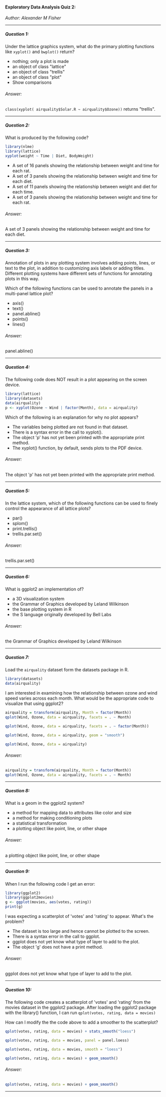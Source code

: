 #### Exploratory Data Analysis Quiz 2:
*Author: Alexander M Fisher*

**********
##### Question 1:

Under the lattice graphics system, what do the primary plotting functions like `xyplot()` and `bwplot()` return?

- nothing; only a plot is made
- an object of class "lattice"
- an object of class "trellis"
- an object of class "plot"
- Show comparisons

###### Answer:

`class(xyplot( airquality$Solar.R ~ airquality$Ozone))` returns "trellis".

**********

##### Question 2:

What is produced by the following code?

```r
library(nlme)
library(lattice)
xyplot(weight ~ Time | Diet, BodyWeight)
```

- A set of 16 panels showing the relationship between weight and time for each rat.
- A set of 3 panels showing the relationship between weight and time for each diet.
- A set of 11 panels showing the relationship between weight and diet for each time.
- A set of 3 panels showing the relationship between weight and time for each rat.

###### Answer:

A set of 3 panels showing the relationship between weight and time for each diet.

**********

##### Question 3:

Annotation of plots in any plotting system involves adding points, lines, or text to the plot, in addition to customizing axis labels or adding titles. Different plotting systems have different sets of functions for annotating plots in this way.

Which of the following functions can be used to annotate the panels in a multi-panel lattice plot?

- axis()
- text()
- panel.abline()
- points()
- lines()

###### Answer:

panel.abline()

**********

##### Question 4:

The following code does NOT result in a plot appearing on the screen device.

```r
library(lattice)
library(datasets)
data(airquality)
p <- xyplot(Ozone ~ Wind | factor(Month), data = airquality)
```

Which of the following is an explanation for why no plot appears?

- The variables being plotted are not found in that dataset.
- There is a syntax error in the call to xyplot().
- The object 'p' has not yet been printed with the appropriate print method.
- The xyplot() function, by default, sends plots to the PDF device.

###### Answer:

The object 'p' has not yet been printed with the appropriate print method.

**********

##### Question 5:

In the lattice system, which of the following functions can be used to finely control the appearance of all lattice plots?

- par()
- splom()
- print.trellis()
- trellis.par.set()

###### Answer:

trellis.par.set()

**********

##### Question 6:

What is ggplot2 an implementation of?

- a 3D visualization system
- the Grammar of Graphics developed by Leland Wilkinson
- the base plotting system in R
- the S language originally developed by Bell Labs

###### Answer:

the Grammar of Graphics developed by Leland Wilkinson

**********

##### Question 7:

Load the `airquality` dataset form the datasets package in R.

```r
library(datasets)
data(airquality)
```
I am interested in examining how the relationship between ozone and wind speed varies across each month. What would be the appropriate code to visualize that using ggplot2?

```r
airquality = transform(airquality, Month = factor(Month))
qplot(Wind, Ozone, data = airquality, facets = . ~ Month) 
```
```r
qplot(Wind, Ozone, data = airquality, facets = . ~ factor(Month)) 
```
```r
qplot(Wind, Ozone, data = airquality, geom = "smooth") 
```
```r
qplot(Wind, Ozone, data = airquality)
```
###### Answer:

```r
airquality = transform(airquality, Month = factor(Month))
qplot(Wind, Ozone, data = airquality, facets = . ~ Month)
```

**********

##### Question 8:

What is a geom in the ggplot2 system?

- a method for mapping data to attributes like color and size
- a method for making conditioning plots
- a statistical transformation
- a plotting object like point, line, or other shape

###### Answer:

a plotting object like point, line, or other shape

**********

##### Question 9:

When I run the following code I get an error:

```r
library(ggplot2)
library(ggplot2movies)
g <- ggplot(movies, aes(votes, rating))
print(g)
```

I was expecting a scatterplot of 'votes' and 'rating' to appear. What's the problem?

- The dataset is too large and hence cannot be plotted to the screen.
- There is a syntax error in the call to ggplot.
- ggplot does not yet know what type of layer to add to the plot.
- The object 'g' does not have a print method.

###### Answer:

ggplot does not yet know what type of layer to add to the plot.

**********

##### Question 10:

The following code creates a scatterplot of 'votes' and 'rating' from the movies dataset in the ggplot2 package. After loading the ggplot2 package with the library() function, I can run `qplot(votes, rating, data = movies)`

How can I modify the the code above to add a smoother to the scatterplot?

```r
qplot(votes, rating, data = movies) + stats_smooth("loess") 
```
```r
qplot(votes, rating, data = movies, panel = panel.loess) 
```
```r
qplot(votes, rating, data = movies, smooth = "loess")
```
```r
qplot(votes, rating, data = movies) + geom_smooth() 
```

###### Answer:

```r
qplot(votes, rating, data = movies) + geom_smooth()
```

**********


